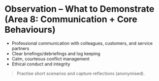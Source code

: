 # Observation – What to Demonstrate (Area 8: Communication + Core Behaviours)

- Professional communication with colleagues, customers, and service partners
- Clear briefings/debriefings and log keeping
- Calm, courteous conflict management
- Ethical conduct and integrity

> Practise short scenarios and capture reflections (anonymised).
